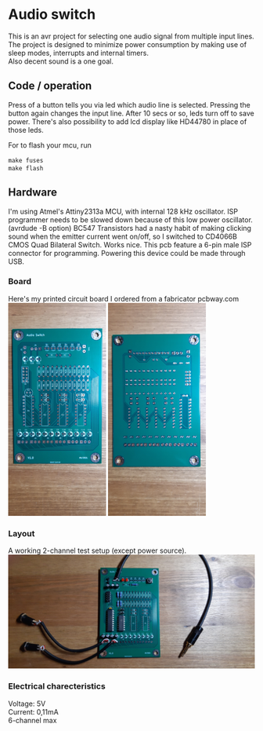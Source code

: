 # Audio switch   

This is an avr project for selecting one audio signal from multiple input lines. The project is designed to minimize power consumption by making use of sleep modes, interrupts and internal timers.\
Also decent sound is a one goal.

## Code / operation

Press of a button tells you via led which audio line is selected. Pressing the button again changes the input line. After 10 secs or so, leds turn off to save power. There's also possibility to add lcd display like HD44780 in place of those leds.

For to flash your mcu, run
```shell
make fuses
make flash
```

## Hardware  

I'm using Atmel's Attiny2313a MCU, with internal 128 kHz oscillator. ISP programmer needs to be slowed down because of this low power oscillator. (avrdude -B option)
BC547 Transistors had a nasty habit of making clicking sound when the emitter current went on/off, so I switched to CD4066B CMOS Quad Bilateral Switch. Works nice. This pcb feature a 6-pin male ISP connector for programming. Powering this device could be made through USB. 

### Board

Here's my printed circuit board I ordered from a fabricator pcbway.com\
<img src="/pics/front.jpg" alt="Front" width="200">
<img src="/pics/back.jpg" alt="Back" width="200">

### Layout

A working 2-channel test setup (except power source).\
![Test setup](/pics/test_setup.jpg)

### Electrical charecteristics

Voltage: 5V\
Current: 0,11mA\
6-channel max